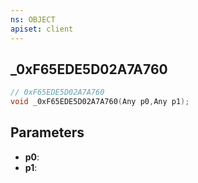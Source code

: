 ```yaml
---
ns: OBJECT
apiset: client
---
```

## _0xF65EDE5D02A7A760

```c
// 0xF65EDE5D02A7A760
void _0xF65EDE5D02A7A760(Any p0,Any p1);
```


## Parameters
* **p0**:
* **p1**: